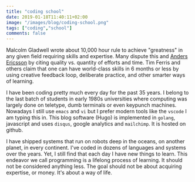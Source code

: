 ```yaml
---
title: "coding school"
date: 2019-01-18T11:40:11+02:00
image: "/images/blog/coding-school.png"
tags: ["coding","school"]
comments: false
---
```

Malcolm Gladwell wrote about 10,000 hour rule to achieve "greatness" in any given field requiring skills and expertise. Many dispute this and [Anders Ericsson](http://projects.ict.usc.edu/itw/gel/EricssonDeliberatePracticePR93.pdf) by citing quality vs. quantity of efforts and time. Tim Ferris and others claim that one can have world-class skills in 6 months or less by using creative feedback loop, deliberate practice, and other smarter ways of learning.

I have been coding pretty much every day for the past 35 years. I belong to the last batch of students in early 1980s universities where computing was largely done on teletype, dumb terminals or even keypunch machines. Nowadays I still use `emacs` and `vi` but I prefer modern tools like the `vscode` I am typing this in. This blog software (Hugo) is implemented in `golang`, javascript and uses `disqus`, google analytics and `mailchimp`. It is hosted on github.

I have shipped systems that run on robots deep in the oceans, on another planet, in every continent. I've coded in dozens of languages and systems over the years. Yet, I still find that each day I have new things to learn. This endeavor we call programming is a lifelong process of learning. It should not be considered anything less.  The goal should not be about acquiring expertise, or money.  It's about a way of life.
